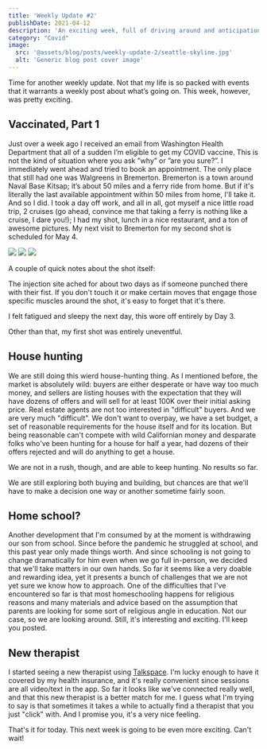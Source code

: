 ```yaml
---
title: 'Weekly Update #2'
publishDate: 2021-04-12
description: 'An exciting week, full of driving around and anticipation of change.'
category: "Covid"
image:
  src: '@assets/blog/posts/weekly-update-2/seattle-skyline.jpg'
  alt: 'Generic blog post cover image'
---
```


Time for another weekly update. Not that my life is so packed with events that it warrants a weekly post about what’s going on. This week, however, was pretty exciting.

## Vaccinated, Part 1

Just over a week ago I received an email from Washington Health Department that all of a sudden I’m eligible to get my COVID vaccine. This is not the kind of situation where you ask ”why” or ”are you sure?”. I immediately went ahead and tried to book an appointment. The only place that still had one was Walgreens in Bremerton. Bremerton is a town around Naval Base Kitsap; it’s about 50 miles and a ferry ride from home. But if it's literally the last available appointment within 50 miles from home, I'll take it. And so I did. I took a day off work, and all in all, got myself a nice little road trip, 2 cruises (go ahead, convince me that taking a ferry is nothing like a cruise, I dare you!); I had my shot, lunch in a nice restaurant, and a ton of awesome pictures. My next visit to Bremerton for my second shot is scheduled for May 4.

![](assets/blog/posts/weekly-update-2/elliot-bay.jpg)
![](assets/blog/posts/weekly-update-2/seattle-skyline.jpg)
![](assets/blog/posts/weekly-update-2/olympic-mountains.jpg)

A couple of quick notes about the shot itself:

The injection site ached for about two days as if someone punched there with their fist. If you don't touch it or make certain moves that engage those specific muscles around the shot, it's easy to forget that it's there.

I felt fatigued and sleepy the next day, this wore off entirely by Day 3.

Other than that, my first shot was entirely uneventful.

## House hunting

We are still doing this wierd house-hunting thing. As I mentioned before, the market is absolutely wild: buyers are either desperate or have way too much money, and sellers are listing houses with the expectation that they will have dozens of offers and will sell for at least 100K over their initial asking price. Real estate agents are not too interested in "difficult" buyers. And we are very much "difficult". We don't want to overpay, we have a set budget, a set of reasonable requirements for the house itself and for its location. But being reasonable can't compete with wild Californian money and desparate folks who've been hunting for a house for half a year, had dozens of their offers rejected and will do anything to get a house.

We are not in a rush, though, and are able to keep hunting. No results so far.

We are still exploring both buying and building, but chances are that we'll have to make a decision one way or another sometime fairly soon.

## Home school?

Another development that I'm consumed by at the moment is withdrawing our son from school. Since before the pandemic he struggled at school, and this past year only made things worth. And since schooling is not going to change dramatically for him even when we go full in-person, we decided that we'll take matters in our own hands. So far it seems like a very doable and rewarding idea, yet it presents a bunch of challenges that we are not yet sure we know how to approach. One of the difficulties that I've encountered so far is that most homeschooling happens for religious reasons and many materials and advice based on the assumption that parents are looking for some sort of religious angle in education. Not our case, so we are looking around. Still, it's interesting and exciting. I'll keep you posted.

## New therapist

I started seeing a new therapist using [Talkspace](https://www.talkspace.com). I'm lucky enough to have it covered by my health insurance, and it's really convenient since sessions are all video/text in the app. So far it looks like we've connected really well, and that this new therapist is a better match for me. I guess what I'm trying to say is that sometimes it takes a while to actually find a therapist that you just "click" with. And I promise you, it's a very nice feeling.

That's it for today. This next week is going to be even more exciting. Can't wait!
